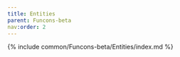```yaml
---
title: Entities
parent: Funcons-beta
nav:order: 2
---
```


{% include common/Funcons-beta/Entities/index.md %}


[`given-value`]:   ../Computations/Normal/Giving/index.html#Name:given-value
[`environment`]:   ../Computations/Normal/Binding/index.html#Name:environment
[`used-atom-set`]: ../Computations/Normal/Generating/index.html#Name:used-atom-set
[`store`]:         ../Computations/Normal/Storing/index.html#Name:store
[`standard-in`]:   ../Computations/Normal/Interacting/index.html#Name:standard-in
[`standard-out`]:  ../Computations/Normal/Interacting/index.html#Name:standard-out
[`abrupted`]:      ../Computations/Abnormal/Abrupting/index.html#Name:abrupted
